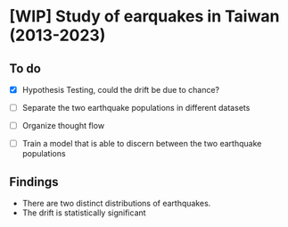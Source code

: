 # [WIP] Study of earquakes in Taiwan (2013-2023)

## To do 

- [x] Hypothesis Testing, could the drift be due to chance?
- [ ] Separate the two earthquake populations in different datasets
- [ ] Organize thought flow
- [ ] Train a model that is able to discern between the two earthquake populations



## Findings

- There are two distinct distributions of earthquakes. 
- The drift is statistically significant